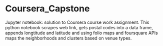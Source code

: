 # Coursera_Capstone
Jupyter notebook: solution to Coursera course work assignment.
This python notebook scrapes web link, gets postal codes into a data frame, appends longtitude and latitude and using folio maps and foursquare APIs maps the neighborhoods and clusters based on venue types.
